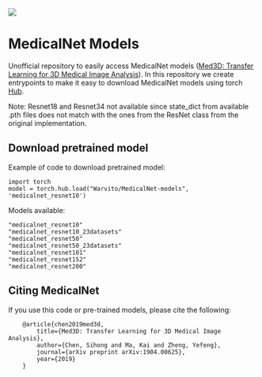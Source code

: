 <img src="https://github.com/Tencent/MedicalNet/blob/master/images/logo.png?raw=true" align=mid />

# MedicalNet Models
Unofficial repository to easily access MedicalNet models ([Med3D: Transfer Learning for 3D Medical Image Analysis](https://arxiv.org/abs/1904.00625)). 
In this repository we create entrypoints to make it easy to download MedicalNet models using torch [Hub](https://pytorch.org/docs/stable/hub.html).

Note: Resnet18 and Resnet34 not available since state_dict from available .pth files does not match with the ones from 
the ResNet class from the original implementation.

## Download pretrained model
Example of code to download pretrained model:

```
import torch
model = torch.hub.load("Warvito/MedicalNet-models", 'medicalnet_resnet10')
```

Models available:
```
"medicalnet_resnet10"
"medicalnet_resnet10_23datasets"
"medicalnet_resnet50"
"medicalnet_resnet50_23datasets"
"medicalnet_resnet101"
"medicalnet_resnet152"
"medicalnet_resnet200"
```

## Citing MedicalNet
If you use this code or pre-trained models, please cite the following:
```
    @article{chen2019med3d,
        title={Med3D: Transfer Learning for 3D Medical Image Analysis},
        author={Chen, Sihong and Ma, Kai and Zheng, Yefeng},
        journal={arXiv preprint arXiv:1904.00625},
        year={2019}
    }
```

